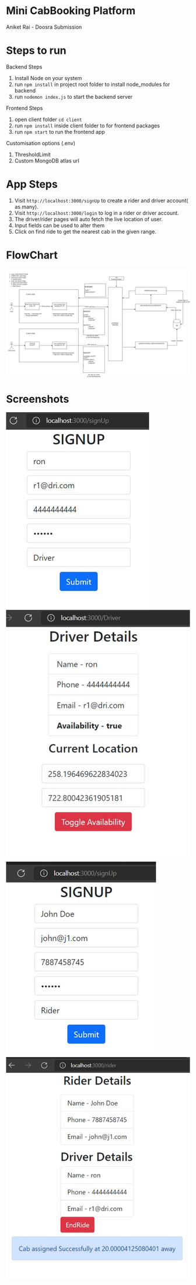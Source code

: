 # Mini CabBooking Platform

Aniket Rai - Doosra Submission

# Steps to run

Backend Steps

1. Install Node on your system
1. run `npm install` in project root folder to install node_modules for backend
1. run `nodemon index.js` to start the backend server

Frontend Steps

1. open client folder `cd client`
1. run `npm install` inside client folder to for frontend packages
1. run `npm start` to run the frontend app

Customisation options (.env)

1. ThresholdLimit
1. Custom MongoDB atlas url

# App Steps

1. Visit `http://localhost:3000/signUp` to create a rider and driver account( as many).
1. Visit `http://localhost:3000/login` to log in a rider or driver account.
1. The driver/rider pages will auto fetch the live location of user.
1. Input fields can be used to alter them
1. Click on find ride to get the nearest cab in the given range.

# FlowChart

![](/ScreenShots/FlowChart.png)

# Screenshots

![](/ScreenShots/DriverSignup.jpg)
![](/ScreenShots/AvailableDriver.jpg)

![](/ScreenShots/RiderSignup.jpg)
![](/ScreenShots/SuccessfulCabFound.jpg)
